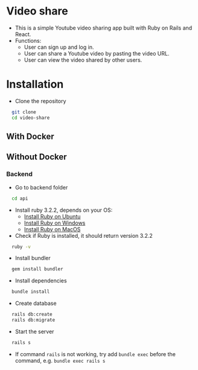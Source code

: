 # Video share

- This is a simple Youtube video sharing app built with Ruby on Rails and React.
- Functions:
  - User can sign up and log in.
  - User can share a Youtube video by pasting the video URL.
  - User can view the video shared by other users.

# Installation

- Clone the repository
```bash
  git clone 
  cd video-share
```

## With Docker

## Without Docker

### Backend
- Go to backend folder
```bash
  cd api
```
- Install ruby 3.2.2, depends on your OS:
    - [Install Ruby on Ubuntu](https://linuxize.com/post/how-to-install-ruby-on-ubuntu-20-04/)
    - [Install Ruby on Windows](https://rubyinstaller.org/)
    - [Install Ruby on MacOS](https://stackify.com/install-ruby-on-your-mac-everything-you-need-to-get-going/)
- Check if Ruby is installed, it should return version 3.2.2
```bash
  ruby -v
```
- Install bundler
```bash
  gem install bundler
```
- Install dependencies
```bash
  bundle install
```
- Create database
```bash
  rails db:create
  rails db:migrate
```
- Start the server
```bash
  rails s
```

- If command `rails` is not working, try add `bundle exec` before the command, e.g. `bundle exec rails s`